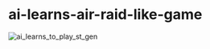 # ai-learns-air-raid-like-game
 
![ai_learns_to_play_st_gen](https://user-images.githubusercontent.com/75032781/200827147-af6f494c-70b1-4f06-bd9f-9d1fba8a8d3e.gif)
